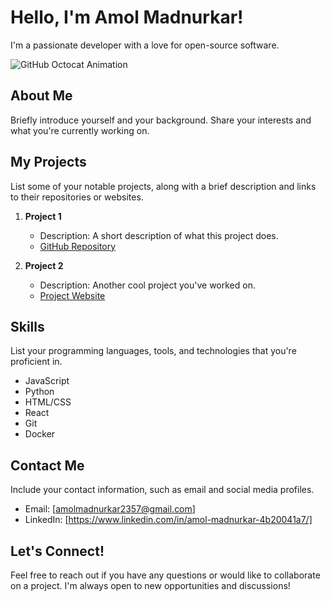 # Hello, I'm Amol Madnurkar!

I'm a passionate developer with a love for open-source software.

![GitHub Octocat Animation](https://images-prod.dazeddigital.com/1050/azure/dazed-prod/1340/3/1343132.jpeg)

## About Me

Briefly introduce yourself and your background. Share your interests and what you're currently working on.

## My Projects

List some of your notable projects, along with a brief description and links to their repositories or websites.

1. **Project 1**
   - Description: A short description of what this project does.
   - [GitHub Repository](https://github.com/yourusername/project1)

2. **Project 2**
   - Description: Another cool project you've worked on.
   - [Project Website](https://www.project2.com)

## Skills

List your programming languages, tools, and technologies that you're proficient in.

- JavaScript
- Python
- HTML/CSS
- React
- Git
- Docker

## Contact Me

Include your contact information, such as email and social media profiles.

- Email: [amolmadnurkar2357@gmail.com]
- LinkedIn: [https://www.linkedin.com/in/amol-madnurkar-4b20041a7/]
## Let's Connect!

Feel free to reach out if you have any questions or would like to collaborate on a project. I'm always open to new opportunities and discussions!
